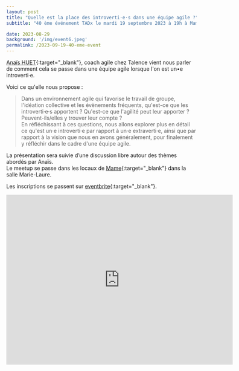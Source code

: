 ```yaml
---
layout: post
title: "Quelle est la place des introverti·e·s dans une équipe agile ?"
subtitle: "40 ème événement TADx le mardi 19 septembre 2023 à 19h à Mame (Tours, 37)"

date: 2023-08-29
background: '/img/event6.jpeg'
permalink: /2023-09-19-40-eme-event
---
```

[Anaïs HUET](https://www.linkedin.com/in/anais-huet-scrum-master/){:target="_blank"}, coach agile chez Talence vient nous parler de comment cela se passe dans une équipe agile lorsque l'on est un•e introverti·e.

Voici ce qu'elle nous propose : 

>Dans un environnement agile qui favorise le travail de groupe, l'idéation collective et les évènements fréquents, qu'est-ce que les introverti·e·s apportent ?   Qu'est-ce que l'agilité peut leur apporter ? Peuvent-ils/elles y trouver leur compte ?  
En réfléchissant à ces questions, nous allons explorer plus en détail ce qu'est un·e introverti·e par rapport à un·e extraverti·e, ainsi que par rapport à la vision que nous en avons généralement, pour finalement y réfléchir dans le cadre d'une équipe agile.

La présentation sera suivie d’une discussion libre autour des thèmes abordés par Anaïs.  
Le meetup se passe dans les locaux de [Mame](https://mame-tours.com/){:target="_blank"} dans la salle Marie-Laure.

Les inscriptions se passent sur [eventbrite](){:target="_blank"}.

<iframe src="https://www.google.com/maps/embed?pb=!1m14!1m8!1m3!1d5401.937664338934!2d0.668619!3d47.393041!3m2!1i1024!2i768!4f13.1!3m3!1m2!1s0x0%3A0xf59dd58d55f79b77!2sMAME!5e0!3m2!1sfr!2sfr!4v1572774528763!5m2!1sfr!2sfr" width="600" height="450" frameborder="0" style="border:0;" allowfullscreen=""></iframe>